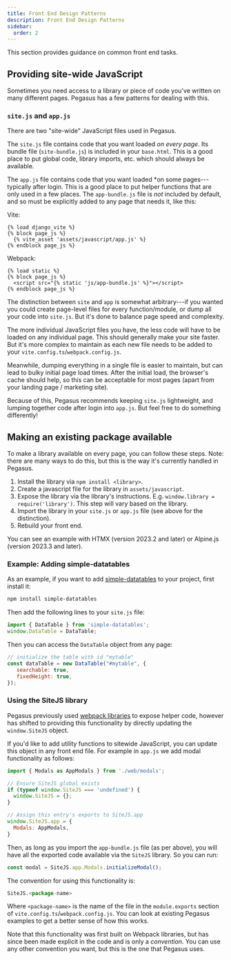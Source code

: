 ```yaml
---
title: Front End Design Patterns
description: Front End Design Patterns
sidebar:
  order: 2
---
```


This section provides guidance on common front end tasks.

## Providing site-wide JavaScript

Sometimes you need access to a library or piece of code you've written on many different pages.
Pegasus has a few patterns for dealing with this.

### `site.js` and `app.js`

There are two "site-wide" JavaScript files used in Pegasus.

The `site.js` file contains code that you want loaded *on every page*.
Its bundle file (`site-bundle.js`) is included in your `base.html`.
This is a good place to put global code, library imports, etc. which should always be available.

The `app.js` file contains code that you want loaded *on some pages---typically after login.
This is a good place to put helper functions that are only used in a few places.
The `app-bundle.js` file is *not* included by default, and so must be explicitly added to any page that needs it,
like this:

Vite:

```jinja
{% load django_vite %}
{% block page_js %}
  {% vite_asset 'assets/javascript/app.js' %}
{% endblock page_js %}
```

Webpack:

```jinja
{% load static %}
{% block page_js %}
  <script src="{% static 'js/app-bundle.js' %}"></script>
{% endblock page_js %}
```

The distinction between `site` and `app` is somewhat arbitrary---if you wanted you could create page-level
files for every function/module, or dump all your code into `site.js`.
But it's done to balance page speed and complexity.

The more individual JavaScript files you have, the less code will have to be loaded on any individual page.
This should generally make your site faster. But it's more complex to maintain as each new file needs to be
added to your `vite.config.ts`/`webpack.config.js`.

Meanwhile, dumping everything in a single file is easier to maintain, but can lead to bulky initial page load times.
After the initial load, the browser's cache should help, so this can be acceptable for most pages
(apart from your landing page / marketing site).

Because of this, Pegasus recommends keeping `site.js` lightweight, and lumping together code after login into `app.js`.
But feel free to do something differently!

## Making an existing package available

To make a library available on every page, you can follow these steps.
Note: there are many ways to do this, but this is the way it's currently handled in Pegasus.

1. Install the library via `npm install <library>`.
2. Create a javascript file for the library in `assets/javascript`.
3. Expose the library via the library's instructions. E.g. `window.library = require('library')`.
   This step will vary based on the library.
4. Import the library in your `site.js` or `app.js` file (see above for the distinction).
5. Rebuild your front end.

You can see an example with HTMX (version 2023.2 and later) or Alpine.js (version 2023.3 and later).

### Example: Adding simple-datatables

As an example, if you want to add [simple-datatables](https://github.com/fiduswriter/simple-datatables) to your project,
first install it:

```bash
npm install simple-datatables
```

Then add the following lines to your `site.js` file:

```javascript
import { DataTable } from 'simple-datatables';
window.DataTable = DataTable;
```

Then you can access the `DataTable` object from any page:

```javascript
// initialize the table with id "mytable" 
const dataTable = new DataTable("#mytable", {
   searchable: true,
   fixedHeight: true,
});
```

### Using the SiteJS library

Pegasus previously used [webpack libraries](https://webpack.js.org/guides/author-libraries/) to expose helper code,
however has shifted to providing this functionality by directly updating the `window.SiteJS` object.

If you'd like to add utility functions to sitewide JavaScript, you can update this object in any front end file.
For example in `app.js` we add modal functionality as follows:

```javascript
import { Modals as AppModals } from './web/modals';

// Ensure SiteJS global exists
if (typeof window.SiteJS === 'undefined') {
  window.SiteJS = {};
}

// Assign this entry's exports to SiteJS.app
window.SiteJS.app = {
  Modals: AppModals,
}
```
Then, as long as you import the `app-bundle.js` file (as per above),
you will have all the exported code available via the `SiteJS` library. So you can run:

```javascript
const modal = SiteJS.app.Modals.initializeModal();
```

The convention for using this functionality is:

```javascript
SiteJS.<package-name>
```

Where `<package-name>` is the name of the file in the `module.exports` section of `vite.config.ts`/`webpack.config.js`.
You can look at existing Pegasus examples to get a better sense of how this works.

Note that this functionality was first built on Webpack libraries,
but has since been made explicit in the code and is only a *convention*.
You can use any other convention you want, but this is the one that Pegasus uses.
